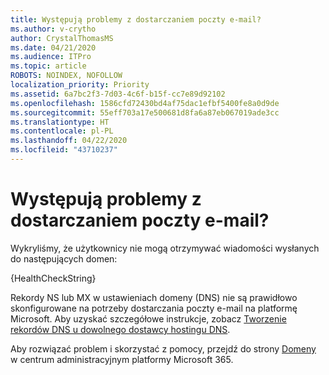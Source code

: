 ```yaml
---
title: Występują problemy z dostarczaniem poczty e-mail?
ms.author: v-crytho
author: CrystalThomasMS
ms.date: 04/21/2020
ms.audience: ITPro
ms.topic: article
ROBOTS: NOINDEX, NOFOLLOW
localization_priority: Priority
ms.assetid: 6a7bc2f3-7d03-4c6f-b15f-cc7e89d92102
ms.openlocfilehash: 1586cfd72430bd4af75dac1efbf5400fe8a0d9de
ms.sourcegitcommit: 55eff703a17e500681d8fa6a87eb067019ade3cc
ms.translationtype: HT
ms.contentlocale: pl-PL
ms.lasthandoff: 04/22/2020
ms.locfileid: "43710237"
---
```

# <a name="having-email-delivery-issues"></a>Występują problemy z dostarczaniem poczty e-mail?

Wykryliśmy, że użytkownicy nie mogą otrzymywać wiadomości wysłanych do następujących domen:
  
{HealthCheckString}
  
Rekordy NS lub MX w ustawieniach domeny (DNS) nie są prawidłowo skonfigurowane na potrzeby dostarczania poczty e-mail na platformę Microsoft. Aby uzyskać szczegółowe instrukcje, zobacz [Tworzenie rekordów DNS u dowolnego dostawcy hostingu DNS](https://docs.microsoft.com/office365/admin/get-help-with-domains/create-dns-records-at-any-dns-hosting-provider). 
  
Aby rozwiązać problem i skorzystać z pomocy, przejdź do strony [Domeny](https://admin.microsoft.com/adminportal/home#/Domains) w centrum administracyjnym platformy Microsoft 365. 


